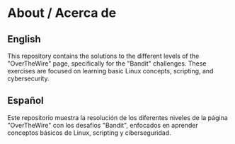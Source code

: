 # About / Acerca de

## English  
This repository contains the solutions to the different levels of the "OverTheWire" page, specifically for the "Bandit" challenges. These exercises are focused on learning basic Linux concepts, scripting, and cybersecurity.

## Español  
Este repositorio muestra la resolución de los diferentes niveles de la página "OverTheWire" con los desafíos "Bandit", enfocados en aprender conceptos básicos de Linux, scripting y ciberseguridad.
